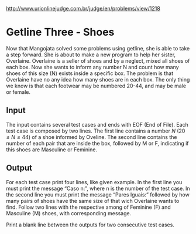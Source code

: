 http://www.urionlinejudge.com.br/judge/en/problems/view/1218

# Getline Three - Shoes

Now that Mangojata solved some problems using getline, she is able to take a
step forward. She is about to make a new program to help her sister,
Overlaine. Overlaine is a seller of shoes and by a neglect, mixed all shoes of
each box. Now she wants to inform any number N and count how many shoes of
this size (N) exists inside a specific box. The problem is that Overlaine have
no any idea how many shoes are in each box. The only thing we know is that
each footwear may be numbered 20-44, and may be male or female.

## Input

The input contains several test cases and ends with EOF (End of File). Each
test case is composed by two lines. The first line contains a number $N$
($20 \leq N \leq 44$) of a shoe informed by Oveline. The second line contains
the number of each pair that are inside the box, followed by M or F,
indicating if this shoes are Masculine or Feminine.

## Output

For each test case print four lines, like given example. In the first line
you must print the message “Caso n:”, where n is the number of the test case.
In the second line you must print the message “Pares Iguais:” followed by
how many pairs of shoes have the same size of that wich Overlaine wants to
find. Follow two lines with the respective among of Feminine (F) and
Masculine (M) shoes, with corresponding message.

Print a blank line between the outputs for two consecutive test cases.
